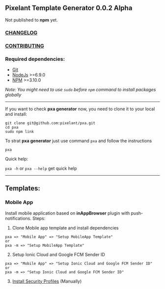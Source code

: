 ## Pixelant Template Generator 0.0.2 Alpha

Not published to **npm** yet.

### [CHANGELOG](https://github.com/pixelant/pxa/blob/master/CHANGELOG.md)
### [CONTRIBUTING](https://github.com/t3kit/t3kit/blob/master/CONTRIBUTING.md)


### Required dependencies:

- [Git](https://git-scm.com/)
- [NodeJs](http://nodejs.org/) >=6.9.0
- [NPM](https://github.com/npm/npm) >=3.10.0

_Note: You might need to use `sudo` before `npm` command to install packages globally_
***




If you want to check **pxa generator** now, you need to clone it to your local and install:

```
git clone git@github.com:pixelant/pxa.git
cd pxa
sudo npm link
```

To strat **pxa generator** just use command `pxa` and follow the instructions
```
pxa
```

Quick help:

`pxa -h` or  `pxa --help` get quick help

---

## Templates:

### Mobile App

Install mobile application based on **inAppBrowser** plugin with push-notifications.
Steps:

1. Clone Mobile app template and install dependencies
 ```
 pxa => "Mobile App" => "Setup MobileApp Template"
 or
 pxa -m => "Setup MobileApp Template"
 ```

2. Setup Ionic Cloud and Google FCM Sender ID
 ```
 pxa => "Mobile App" => "Setup Ionic Cloud and Google FCM Sender ID"
 or
 pxa -m => "Setup Ionic Cloud and Google FCM Sender ID"
 ```

3. [Install Security Profiles](http://docs.ionic.io/services/profiles/) (Manually)
